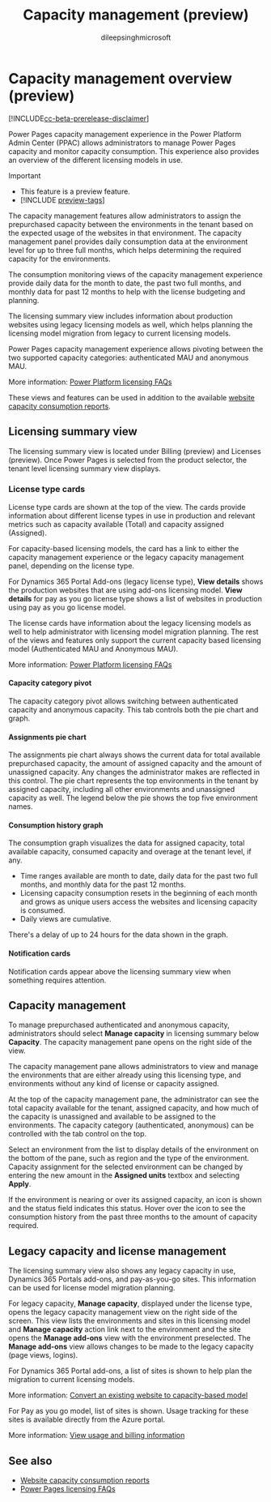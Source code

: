 ﻿---
title: Capacity management (preview)
description: Learn about capacity management in Power Pages.
author: dileepsinghmicrosoft

ms.topic: conceptual
ms.custom: 
ms.date: 11/07/2023
ms.subservice: 
ms.author: dileeps
ms.reviewer: kkendrick
contributors:
    - dileepsinghmicrosoft
    - ProfessorKendrick
---

# Capacity management overview (preview)

[!INCLUDE[cc-beta-prerelease-disclaimer](../includes/cc-beta-prerelease-disclaimer.md)]

Power Pages capacity management experience in the Power Platform Admin Center (PPAC) allows administrators to manage Power Pages capacity and monitor capacity consumption. This experience also provides an overview of the different licensing models in use.

> [!IMPORTANT]
> - This feature is a preview feature.
> - [!INCLUDE [preview-tags](../includes/cc-preview-features-definition.md)]

The capacity management features allow administrators to assign the prepurchased capacity between the environments in the tenant based on the expected usage of the websites in that environment. The capacity management panel provides daily consumption data at the environment level for up to three full months, which helps determining the required capacity for the environments.

The consumption monitoring views of the capacity management experience provide daily data for the month to date, the past two full months, and monthly data for past 12 months to help with the license budgeting and planning.

The licensing summary view includes information about production websites using legacy licensing models as well, which helps planning the licensing model migration from legacy to current licensing models.

Power Pages capacity management experience allows pivoting between the two supported capacity categories: authenticated MAU and anonymous MAU. 

More information: [Power Platform licensing FAQs](/power-platform/admin/powerapps-flow-licensing-faq#power-pages)

These views and features can be used in addition to the available [website capacity consumption reports](/admin/website-consumption-reports).

## Licensing summary view

The licensing summary view is located under Billing (preview) and Licenses (preview). Once Power Pages is selected from the product selector, the tenant level licensing summary view displays.

### License type cards

License type cards are shown at the top of the view. The cards provide information about different license types in use in production and relevant metrics such as capacity available (Total) and capacity assigned (Assigned). 

For capacity-based licensing models, the card has a link to either the capacity management experience or the legacy capacity management panel, depending on the license type. 

For Dynamics 365 Portal Add-ons (legacy license type), **View details** shows the production websites that are using add-ons licensing model. **View details** for pay as you go license type shows a list of websites in production using pay as you go license model.

The license cards have information about the legacy licensing models as well to help administrator with licensing model migration planning. The rest of the views and features only support the current capacity based licensing model (Authenticated MAU and Anonymous MAU). 

More information: [Power Platform licensing FAQs](/power-platform/admin/powerapps-flow-licensing-faq#power-pages)

#### Capacity category pivot

The capacity category pivot allows switching between authenticated capacity and anonymous capacity. This tab controls both the pie chart and graph.

#### Assignments pie chart

The assignments pie chart always shows the current data for total available prepurchased capacity, the amount of assigned capacity and the amount of unassigned capacity. Any changes the administrator makes are reflected in this control. The pie chart represents the top environments in the tenant by assigned capacity, including all other environments and unassigned capacity as well. The legend below the pie shows the top five environment names.

#### Consumption history graph

The consumption graph visualizes the data for assigned capacity, total available capacity, consumed capacity and overage at the tenant level, if any. 

- Time ranges available are month to date, daily data for the past two full months, and monthly data for the past 12 months. 
- Licensing capacity consumption resets in the beginning of each month and grows as unique users access the websites and licensing capacity is consumed. 
- Daily views are cumulative. 

There's a delay of up to 24 hours for the data shown in the graph.

#### Notification cards

Notification cards appear above the licensing summary view when something requires attention.

## Capacity management

To manage prepurchased authenticated and anonymous capacity, administrators should select **Manage capacity** in licensing summary below **Capacity**. The capacity management pane opens on the right side of the view.

The capacity management pane allows administrators to view and manage the environments that are either already using this licensing type, and environments without any kind of license or capacity assigned.

At the top of the capacity management pane, the administrator can see the total capacity available for the tenant, assigned capacity, and how much of the capacity is unassigned and available to be assigned to the environments. The capacity category (authenticated, anonymous) can be controlled with the tab control on the top.

Select an environment from the list to display details of the environment on the bottom of the pane, such as region and the type of the environment. Capacity assignment for the selected environment can be changed by entering the new amount in the **Assigned units** textbox and selecting **Apply**.

If the environment is nearing or over its assigned capacity, an icon is shown and the status field indicates this status. Hover over the icon to see the consumption history from the past three months to the amount of capacity required.

## Legacy capacity and license management

The licensing summary view also shows any legacy capacity in use, Dynamics 365 Portals add-ons, and pay-as-you-go sites. This information can be used for license model migration planning.

For legacy capacity, **Manage capacity**, displayed under the license type, opens the legacy capacity management view on the right side of the screen. This view lists the environments and sites in this licensing model and **Manage capacity** action link next to the environment and the site opens the **Manage add-ons** view with the environment preselected. The **Manage add-ons** view allows changes to be made to the legacy capacity (page views, logins).

For Dynamics 365 Portal add-ons, a list of sites is shown to help plan the migration to current licensing models. 

More information: [Convert an existing website to capacity-based model](convert-site.md#convert-an-existing-website-to-capacity-based-model)

For Pay as you go model, list of sites is shown. Usage tracking for these sites is available directly from the Azure portal. 

More information: [View usage and billing information](/power-platform/admin/pay-as-you-go-usage-costs)

## See also

- [Website capacity consumption reports](website-consumption-reports.md)
- [Power Pages licensing FAQs](/power-platform/admin/powerapps-flow-licensing-faq#power-pages)
